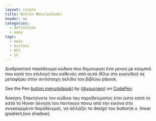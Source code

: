 ```yaml
---
layout: single
title: Button Menu(pibook)
header: no
categories:
  - definition
  - easy
tags:
  - menu
  - buttons
  - HCI
  - IV
---
```


Διαδραστικό παράδειγμα κώδικα που δημιουργεί ένα μενού με κουμπιά που κατά την επιλογή του καθενός από αυτά (Κλικ στο εικονίδιο) σε μεταφέρει στην αντίστοιχη σελίδα του βιβλίου pibook.
<p data-height="350" data-theme-id="17517" data-slug-hash="vOoyJG" data-default-tab="result" data-user="vournam" class='codepen'>See the Pen <a href='https://codepen.io/vournam/pen/porpRwB'>button menu(pibook)</a> by (<a href='https://codepen.io/vournam'>@vournam</a>) on <a href='https://codepen.io'>CodePen</a>.</p>
<script async src="//assets.codepen.io/assets/embed/ei.js"></script>

Άσκηση: Επεκτείνετε τον κώδικα του παραδείγματος έτσι ώστε κατά το κατά το Hover (κίνηση του ποντικιού πάνω από την εικόνα στο συγκεκριμένο παράδειγμα), να αλλάζει το design του button(e.x. linear gradient,box shadow).
